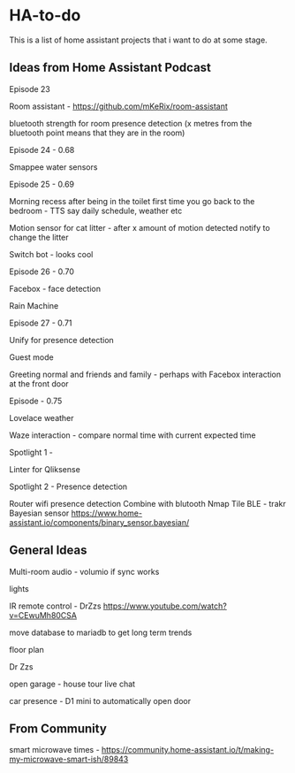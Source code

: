 # HA-to-do
This is a list of home assistant projects that i want to do at some stage. 

Ideas from Home Assistant Podcast
-
Episode 23

  Room assistant - https://github.com/mKeRix/room-assistant

  bluetooth strength for room presence detection (x metres from the bluetooth point means that they are in the room)

Episode 24 - 0.68

  Smappee water sensors
  
Episode 25 - 0.69

  Morning recess after being in the toilet first time you go back to the bedroom - TTS say daily schedule, weather etc
  
  Motion sensor for cat litter - after x amount of motion detected notify to change the litter
  
  Switch bot - looks cool

Episode 26 - 0.70

  Facebox - face detection
  
  Rain Machine 
  
Episode 27 - 0.71

  Unify for presence detection
  
  Guest mode
  
  Greeting normal and friends and family - perhaps with Facebox interaction at the front door
  
Episode - 0.75

  Lovelace weather
  
  Waze interaction - compare normal time with current expected time
  
Spotlight 1 - 

  Linter for Qliksense

Spotlight 2 - Presence detection

  Router wifi presence detection
  Combine with blutooth
  Nmap
  Tile BLE - trakr
  Bayesian sensor https://www.home-assistant.io/components/binary_sensor.bayesian/ 



General Ideas
-
Multi-room audio - volumio if sync works

lights

IR remote control - DrZzs https://www.youtube.com/watch?v=CEwuMh80CSA

move database to mariadb to get long term trends 

floor plan 

Dr Zzs

open garage - house tour live chat

car presence - D1 mini to automatically open door 


From Community
-
smart microwave times - https://community.home-assistant.io/t/making-my-microwave-smart-ish/89843


